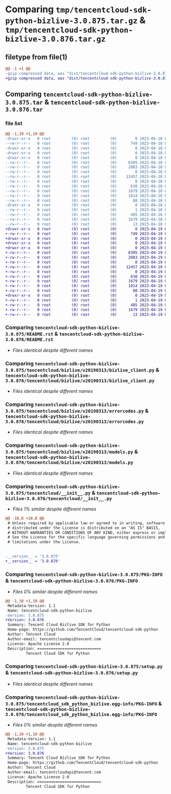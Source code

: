 # Comparing `tmp/tencentcloud-sdk-python-bizlive-3.0.875.tar.gz` & `tmp/tencentcloud-sdk-python-bizlive-3.0.876.tar.gz`

## filetype from file(1)

```diff
@@ -1 +1 @@
-gzip compressed data, was "dist/tencentcloud-sdk-python-bizlive-3.0.875.tar", last modified: Tue Apr 18 00:22:38 2023, max compression
+gzip compressed data, was "dist/tencentcloud-sdk-python-bizlive-3.0.876.tar", last modified: Wed Apr 19 00:17:59 2023, max compression
```

## Comparing `tencentcloud-sdk-python-bizlive-3.0.875.tar` & `tencentcloud-sdk-python-bizlive-3.0.876.tar`

### file list

```diff
@@ -1,19 +1,19 @@
-drwxr-xr-x   0 root         (0) root         (0)        0 2023-04-18 00:22:38.000000 tencentcloud-sdk-python-bizlive-3.0.875/
--rw-r--r--   0 root         (0) root         (0)      749 2023-04-18 00:22:38.000000 tencentcloud-sdk-python-bizlive-3.0.875/README.rst
-drwxr-xr-x   0 root         (0) root         (0)        0 2023-04-18 00:22:38.000000 tencentcloud-sdk-python-bizlive-3.0.875/tencentcloud/
-drwxr-xr-x   0 root         (0) root         (0)        0 2023-04-18 00:22:38.000000 tencentcloud-sdk-python-bizlive-3.0.875/tencentcloud/bizlive/
-drwxr-xr-x   0 root         (0) root         (0)        0 2023-04-18 00:22:38.000000 tencentcloud-sdk-python-bizlive-3.0.875/tencentcloud/bizlive/v20190313/
--rw-r--r--   0 root         (0) root         (0)     6305 2023-04-18 00:22:38.000000 tencentcloud-sdk-python-bizlive-3.0.875/tencentcloud/bizlive/v20190313/bizlive_client.py
--rw-r--r--   0 root         (0) root         (0)     2083 2023-04-18 00:22:38.000000 tencentcloud-sdk-python-bizlive-3.0.875/tencentcloud/bizlive/v20190313/errorcodes.py
--rw-r--r--   0 root         (0) root         (0)        0 2023-04-18 00:22:38.000000 tencentcloud-sdk-python-bizlive-3.0.875/tencentcloud/bizlive/v20190313/__init__.py
--rw-r--r--   0 root         (0) root         (0)    12457 2023-04-18 00:22:38.000000 tencentcloud-sdk-python-bizlive-3.0.875/tencentcloud/bizlive/v20190313/models.py
--rw-r--r--   0 root         (0) root         (0)        0 2023-04-18 00:22:38.000000 tencentcloud-sdk-python-bizlive-3.0.875/tencentcloud/bizlive/__init__.py
--rw-r--r--   0 root         (0) root         (0)      630 2023-04-18 00:22:38.000000 tencentcloud-sdk-python-bizlive-3.0.875/tencentcloud/__init__.py
--rw-r--r--   0 root         (0) root         (0)     1679 2023-04-18 00:22:38.000000 tencentcloud-sdk-python-bizlive-3.0.875/PKG-INFO
--rw-r--r--   0 root         (0) root         (0)     1014 2023-04-18 00:22:38.000000 tencentcloud-sdk-python-bizlive-3.0.875/setup.py
--rw-r--r--   0 root         (0) root         (0)       88 2023-04-18 00:22:38.000000 tencentcloud-sdk-python-bizlive-3.0.875/setup.cfg
-drwxr-xr-x   0 root         (0) root         (0)        0 2023-04-18 00:22:38.000000 tencentcloud-sdk-python-bizlive-3.0.875/tencentcloud_sdk_python_bizlive.egg-info/
--rw-r--r--   0 root         (0) root         (0)        1 2023-04-18 00:22:38.000000 tencentcloud-sdk-python-bizlive-3.0.875/tencentcloud_sdk_python_bizlive.egg-info/dependency_links.txt
--rw-r--r--   0 root         (0) root         (0)      485 2023-04-18 00:22:38.000000 tencentcloud-sdk-python-bizlive-3.0.875/tencentcloud_sdk_python_bizlive.egg-info/SOURCES.txt
--rw-r--r--   0 root         (0) root         (0)     1679 2023-04-18 00:22:38.000000 tencentcloud-sdk-python-bizlive-3.0.875/tencentcloud_sdk_python_bizlive.egg-info/PKG-INFO
--rw-r--r--   0 root         (0) root         (0)       13 2023-04-18 00:22:38.000000 tencentcloud-sdk-python-bizlive-3.0.875/tencentcloud_sdk_python_bizlive.egg-info/top_level.txt
+drwxr-xr-x   0 root         (0) root         (0)        0 2023-04-19 00:17:59.000000 tencentcloud-sdk-python-bizlive-3.0.876/
+-rw-r--r--   0 root         (0) root         (0)      749 2023-04-19 00:17:59.000000 tencentcloud-sdk-python-bizlive-3.0.876/README.rst
+drwxr-xr-x   0 root         (0) root         (0)        0 2023-04-19 00:17:59.000000 tencentcloud-sdk-python-bizlive-3.0.876/tencentcloud/
+drwxr-xr-x   0 root         (0) root         (0)        0 2023-04-19 00:17:59.000000 tencentcloud-sdk-python-bizlive-3.0.876/tencentcloud/bizlive/
+drwxr-xr-x   0 root         (0) root         (0)        0 2023-04-19 00:17:59.000000 tencentcloud-sdk-python-bizlive-3.0.876/tencentcloud/bizlive/v20190313/
+-rw-r--r--   0 root         (0) root         (0)     6305 2023-04-19 00:17:59.000000 tencentcloud-sdk-python-bizlive-3.0.876/tencentcloud/bizlive/v20190313/bizlive_client.py
+-rw-r--r--   0 root         (0) root         (0)     2083 2023-04-19 00:17:59.000000 tencentcloud-sdk-python-bizlive-3.0.876/tencentcloud/bizlive/v20190313/errorcodes.py
+-rw-r--r--   0 root         (0) root         (0)        0 2023-04-19 00:17:59.000000 tencentcloud-sdk-python-bizlive-3.0.876/tencentcloud/bizlive/v20190313/__init__.py
+-rw-r--r--   0 root         (0) root         (0)    12457 2023-04-19 00:17:59.000000 tencentcloud-sdk-python-bizlive-3.0.876/tencentcloud/bizlive/v20190313/models.py
+-rw-r--r--   0 root         (0) root         (0)        0 2023-04-19 00:17:59.000000 tencentcloud-sdk-python-bizlive-3.0.876/tencentcloud/bizlive/__init__.py
+-rw-r--r--   0 root         (0) root         (0)      630 2023-04-19 00:17:59.000000 tencentcloud-sdk-python-bizlive-3.0.876/tencentcloud/__init__.py
+-rw-r--r--   0 root         (0) root         (0)     1679 2023-04-19 00:17:59.000000 tencentcloud-sdk-python-bizlive-3.0.876/PKG-INFO
+-rw-r--r--   0 root         (0) root         (0)     1014 2023-04-19 00:17:59.000000 tencentcloud-sdk-python-bizlive-3.0.876/setup.py
+-rw-r--r--   0 root         (0) root         (0)       88 2023-04-19 00:17:59.000000 tencentcloud-sdk-python-bizlive-3.0.876/setup.cfg
+drwxr-xr-x   0 root         (0) root         (0)        0 2023-04-19 00:17:59.000000 tencentcloud-sdk-python-bizlive-3.0.876/tencentcloud_sdk_python_bizlive.egg-info/
+-rw-r--r--   0 root         (0) root         (0)        1 2023-04-19 00:17:59.000000 tencentcloud-sdk-python-bizlive-3.0.876/tencentcloud_sdk_python_bizlive.egg-info/dependency_links.txt
+-rw-r--r--   0 root         (0) root         (0)      485 2023-04-19 00:17:59.000000 tencentcloud-sdk-python-bizlive-3.0.876/tencentcloud_sdk_python_bizlive.egg-info/SOURCES.txt
+-rw-r--r--   0 root         (0) root         (0)     1679 2023-04-19 00:17:59.000000 tencentcloud-sdk-python-bizlive-3.0.876/tencentcloud_sdk_python_bizlive.egg-info/PKG-INFO
+-rw-r--r--   0 root         (0) root         (0)       13 2023-04-19 00:17:59.000000 tencentcloud-sdk-python-bizlive-3.0.876/tencentcloud_sdk_python_bizlive.egg-info/top_level.txt
```

### Comparing `tencentcloud-sdk-python-bizlive-3.0.875/README.rst` & `tencentcloud-sdk-python-bizlive-3.0.876/README.rst`

 * *Files identical despite different names*

### Comparing `tencentcloud-sdk-python-bizlive-3.0.875/tencentcloud/bizlive/v20190313/bizlive_client.py` & `tencentcloud-sdk-python-bizlive-3.0.876/tencentcloud/bizlive/v20190313/bizlive_client.py`

 * *Files identical despite different names*

### Comparing `tencentcloud-sdk-python-bizlive-3.0.875/tencentcloud/bizlive/v20190313/errorcodes.py` & `tencentcloud-sdk-python-bizlive-3.0.876/tencentcloud/bizlive/v20190313/errorcodes.py`

 * *Files identical despite different names*

### Comparing `tencentcloud-sdk-python-bizlive-3.0.875/tencentcloud/bizlive/v20190313/models.py` & `tencentcloud-sdk-python-bizlive-3.0.876/tencentcloud/bizlive/v20190313/models.py`

 * *Files identical despite different names*

### Comparing `tencentcloud-sdk-python-bizlive-3.0.875/tencentcloud/__init__.py` & `tencentcloud-sdk-python-bizlive-3.0.876/tencentcloud/__init__.py`

 * *Files 1% similar despite different names*

```diff
@@ -10,8 +10,8 @@
 # Unless required by applicable law or agreed to in writing, software
 # distributed under the License is distributed on an "AS IS" BASIS,
 # WITHOUT WARRANTIES OR CONDITIONS OF ANY KIND, either express or implied.
 # See the License for the specific language governing permissions and
 # limitations under the License.
 
 
-__version__ = '3.0.875'
+__version__ = '3.0.876'
```

### Comparing `tencentcloud-sdk-python-bizlive-3.0.875/PKG-INFO` & `tencentcloud-sdk-python-bizlive-3.0.876/PKG-INFO`

 * *Files 0% similar despite different names*

```diff
@@ -1,10 +1,10 @@
 Metadata-Version: 1.1
 Name: tencentcloud-sdk-python-bizlive
-Version: 3.0.875
+Version: 3.0.876
 Summary: Tencent Cloud Bizlive SDK for Python
 Home-page: https://github.com/TencentCloud/tencentcloud-sdk-python
 Author: Tencent Cloud
 Author-email: tencentcloudapi@tencent.com
 License: Apache License 2.0
 Description: ============================
         Tencent Cloud SDK for Python
```

### Comparing `tencentcloud-sdk-python-bizlive-3.0.875/setup.py` & `tencentcloud-sdk-python-bizlive-3.0.876/setup.py`

 * *Files identical despite different names*

### Comparing `tencentcloud-sdk-python-bizlive-3.0.875/tencentcloud_sdk_python_bizlive.egg-info/PKG-INFO` & `tencentcloud-sdk-python-bizlive-3.0.876/tencentcloud_sdk_python_bizlive.egg-info/PKG-INFO`

 * *Files 0% similar despite different names*

```diff
@@ -1,10 +1,10 @@
 Metadata-Version: 1.1
 Name: tencentcloud-sdk-python-bizlive
-Version: 3.0.875
+Version: 3.0.876
 Summary: Tencent Cloud Bizlive SDK for Python
 Home-page: https://github.com/TencentCloud/tencentcloud-sdk-python
 Author: Tencent Cloud
 Author-email: tencentcloudapi@tencent.com
 License: Apache License 2.0
 Description: ============================
         Tencent Cloud SDK for Python
```

